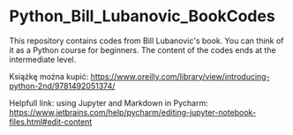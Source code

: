 # Python_Bill_Lubanovic_BookCodes
This repository contains codes from Bill Lubanovic's book.  You can think of it as a Python course for beginners. The content of the codes ends at the intermediate level.

Książkę można kupić: https://www.oreilly.com/library/view/introducing-python-2nd/9781492051374/

Helpfull link: using Jupyter and Markdown in Pycharm: https://www.jetbrains.com/help/pycharm/editing-jupyter-notebook-files.html#edit-content
